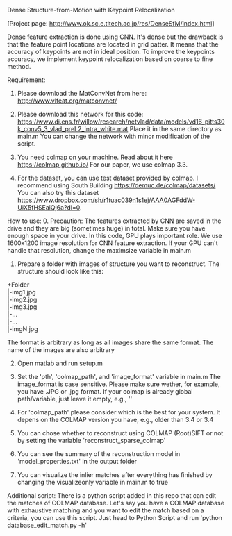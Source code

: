 Dense Structure-from-Motion with Keypoint Relocalization

[Project page: http://www.ok.sc.e.titech.ac.jp/res/DenseSfM/index.html]

Dense feature extraction is done using CNN. It's dense but the drawback is that the feature point locations are located in grid patter. It means that the accuracy of keypoints are not in ideal position. To improve the keypoints accuracy, we implement keypoint relocalization based on coarse to fine method.

Requirement:
1. Please download the MatConvNet from here:
http://www.vlfeat.org/matconvnet/
2. Please download this network for this code: https://www.di.ens.fr/willow/research/netvlad/data/models/vd16_pitts30k_conv5_3_vlad_preL2_intra_white.mat
Place it in the same directory as main.m
You can change the network with minor modification of the script.

3. You need colmap on your machine. Read about it here https://colmap.github.io/
For our paper, we use colmap 3.3.

4. For the dataset, you can use test dataset provided by colmap. I recommend using South Building https://demuc.de/colmap/datasets/
You can also try this dataset https://www.dropbox.com/sh/r1tuac039n1s1ej/AAA0AGFddW-UiX5fHSEaiQj6a?dl=0.

How to use:
0. Precaution: The features extracted by CNN are saved in the drive and they are big (sometimes huge) in total. Make sure you have enough space in your drive.
In this code, GPU plays important role. We use 1600x1200 image resolution for CNN feature extraction. If your GPU can't handle that resolution, change the maximsize variable in main.m

1. Prepare a folder with images of structure you want to reconstruct. The structure should look like this:

+Folder  
|-img1.jpg  
|-img2.jpg  
|-img3.jpg  
|-...  
|-...  
|-imgN.jpg  

The format is arbitrary as long as all images share the same format. The name of the images are also arbitrary

2. Open matlab and run setup.m

3. Set the 'pth', 'colmap_path', and 'image_format' variable in main.m
The image_format is case sensitive. Please make sure wether, for example, you have .JPG or .jpg format.
If your colmap is already global path/variable, just leave it empty, e.g., ''

4. For 'colmap_path' please consider which is the best for your system. It depens on the COLMAP version you have, e.g., older than 3.4 or 3.4

5. You can chose whether to reconstruct using COLMAP (Root)SIFT or not by setting the variable 'reconstruct_sparse_colmap'

7. You can see the summary of the reconstruction model in 'model_properties.txt' in the output folder

8. You can visualize the inlier matches after everything has finished by changing the visualizeonly variable in main.m to true

Additional script:
There is a python script added in this repo that can edit the matches of COLMAP database. Let's say you have a COLMAP database with exhaustive matching and you want to edit the match based on a criteria, you can use this script. 
Just head to Python Script and run
'python database_edit_match.py -h'

